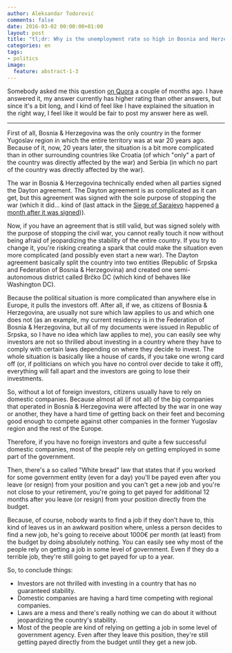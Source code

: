 ```yaml
---
author: Aleksandar Todorović
comments: false
date: 2016-03-02 00:00:00+01:00
layout: post
title: "tl;dr: Why is the unemployment rate so high in Bosnia and Herzegovina?"
categories: en
tags:
- politics
image:
  feature: abstract-1-3
---
```


Somebody asked me this question [on Quora](https://www.quora.com/Why-is-the-unemployment-rate-so-high-in-Bosnia-and-Herzegovina) a couple of months ago. I have answered it, my answer currently has higher rating than other answers, but since it's a bit long, and I kind of feel like I have explained the situation in the right way, I feel like it would be fair to post my answer here as well.

---

First of all, Bosnia & Herzegovina was the only country in the former Yugoslav region in which the entire territory was at war 20 years ago. Because of it, now, 20 years later, the situation is a bit more complicated than in other surrounding countries like Croatia (of which "only" a part of the country was directly affected by the war) and Serbia (in which no part of the country was directly affected by the war).

The war in Bosnia & Herzegovina technically ended when all parties signed the Dayton agreement. The Dayton agreement is as complicated as it can get, but this agreement was signed with the sole purpose of stopping the war (which it did... kind of (last attack in the [Siege of Sarajevo](https://en.wikipedia.org/wiki/Siege_of_Sarajevo) happened [a month after it was signed](http://www.nytimes.com/1996/01/10/world/sarajevo-grenade-leaves-one-dead-and-19-wounded.html))).

Now, if you have an agreement that is still valid, but was signed solely with the purpose of stopping the civil war, you cannot really touch it now without being afraid of jeopardizing the stability of the entire country. If you try to change it, you're risking creating a spark that could make the situation even more complicated (and possibly even start a new war). The Dayton agreement basically split the country into two entities (Republic of Srpska and Federation of Bosnia & Herzegovina) and created one semi-autonomous district called Brčko DC (which kind of behaves like Washington DC).

Because the political situation is more complicated than anywhere else in Europe, it pulls the investors off. After all, if we, as citizens of Bosnia & Herzegovina, are usually not sure which law applies to us and which one does not (as an example, my current residency is in the Federation of Bosnia & Herzegovina, but all of my documents were issued in Republic of Srpska, so I have no idea which law applies to me), you can easily see why investors are not so thrilled about investing in a country where they have to comply with certain laws depending on where they decide to invest. The whole situation is basically like a house of cards, if you take one wrong card off (or, if politicians on which you have no control over decide to take it off), everything will fall apart and the investors are going to lose their investments.

So, without a lot of foreign investors, citizens usually have to rely on domestic companies. Because almost all (if not all) of the big companies that operated in Bosnia & Herzegovina were affected by the war in one way or another, they have a hard time of getting back on their feet and becoming good enough to compete against other companies in the former Yugoslav region and the rest of the Europe.

Therefore, if you have no foreign investors and quite a few successful domestic companies, most of the people rely on getting employed in some part of the government.

Then, there's a so called "White bread" law that states that if you worked for some government entity (even for a day) you'll be payed even after you leave (or resign) from your position and you can't get a new job and you're not close to your retirement, you're going to get payed for additional 12 months after you leave (or resign) from your position directly from the budget.

Because, of course, nobody wants to find a job if they don't have to, this kind of leaves us in an awkward position where, unless a person decides to find a new job, he's going to receive about 1000€ per month (at least) from the budget by doing absolutely nothing. You can easily see why most of the people rely on getting a job in some level of government. Even if they do a terrible job, they're still going to get payed for up to a year.

So, to conclude things:

* Investors are not thrilled with investing in a country that has no guaranteed stability.
* Domestic companies are having a hard time competing with regional companies.
* Laws are a mess and there's really nothing we can do about it without jeopardizing the country's stability.
* Most of the people are kind of relying on getting a job in some level of government agency. Even after they leave this position, they're still getting payed directly from the budget until they get a new job.
